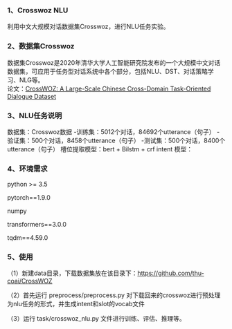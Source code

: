 ### 1、Crosswoz NLU

利用中文大规模对话数据集Crosswoz，进行NLU任务实验。

### 2、数据集Crosswoz

数据集Crosswoz是2020年清华大学人工智能研究院发布的一个大规模中文对话数据集，可应用于任务型对话系统中各个部分，包括NLU、DST、对话策略学习、NLG等。  
论文：[CrossWOZ: A Large-Scale Chinese Cross-Domain Task-Oriented Dialogue Dataset](https://arxiv.org/abs/2002.11893)

### 3、NLU任务说明

数据集：Crosswoz数据
    -训练集：5012个对话，84692个utterance（句子）
    -验证集：500个对话，8458个utterance（句子）
    -测试集：500个对话，8400个utterance（句子）
槽位提取模型：bert + Bilstm + crf
intent 模型：

### 4、环境需求

python >= 3.5

pytorch==1.9.0

numpy

transformers==3.0.0

tqdm==4.59.0

### 5、使用

（1）新建data目录，下载数据集放在该目录下：https://github.com/thu-coai/CrossWOZ

（2）首先运行 preprocess/preprocess.py 对下载回来的crosswoz进行预处理为nlu任务的形式，并生成intent和slot的vocab文件

（3）运行 task/crosswoz_nlu.py 文件进行训练、评估、推理等。







